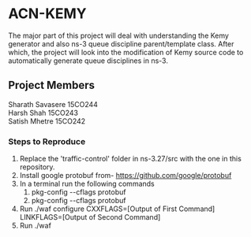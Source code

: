 # ACN-KEMY

The major part of this project will deal with understanding the Kemy generator and also
ns-3 queue discipline parent/template class. After which, the project will look into the
modification of Kemy source code to automatically generate queue disciplines in ns-3.

## Project Members  
Sharath Savasere 15CO244  
Harsh Shah       15CO243  
Satish Mhetre    15CO242  


### Steps to Reproduce
1. Replace the 'traffic-control' folder in ns-3.27/src with the one in this repository.
2. Install google protobuf from- https://github.com/google/protobuf
3. In a terminal run the following commands 
	1. pkg-config --cflags protobuf 
	2. pkg-config --cflags protobuf
4. Run ./waf configure CXXFLAGS=[Output of First Command] LINKFLAGS=[Output of Second Command]
5. Run ./waf
